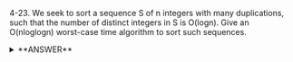 ﻿4-23. We seek to sort a sequence S of n integers with many duplications, such that the number of distinct integers in S is O(logn). Give an O(nloglogn) worst-case time algorithm to sort such sequences.


<details>
<summary>**ANSWER**</summary>
  <p>

	With a self-balancing binary search tree, we can achieve O(log k) search and insertion (where k is the number of elements in the tree).
    
    1. For each element in the sequence S, try and insert it into the tree.  
    - If the element is present, we increment a count variable stored at a node.  
    - If the element is not present, we insert the node and set the count = 1.  

    2. Traverse the tree in order and add elements according to the count.

    Since the tree is guaranteed not to exceed log n elements, search and insertion take O(log log n).  
    Thus, this entire algorithm takes O(n * log log n + log n) = O(n * log log n) as required.  

  
  </p>
</details>
